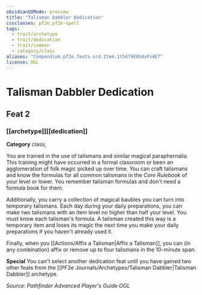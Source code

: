 ```yaml
---
obsidianUIMode: preview
title: "Talisman Dabbler Dedication"
cssclasses: pf2e,pf2e-spell
tags:
  - trait/archetype
  - trait/dedication
  - trait/common
  - category/class
aliases: "Compendium.pf2e.feats-srd.Item.1t5479E6bdvFs4E7"
license: OGL
---
```

# Talisman Dabbler Dedication
## Feat 2
### [[archetype]][[dedication]]

**Category** class; 




You are trained in the use of talismans and similar magical paraphernalia. This training might have occurred in a formal classroom or been an agglomeration of folk magic picked up over time. You can craft talismans and know the formulas for all common talismans in the _Core Rulebook_ of your level or lower. You remember talisman formulas and don't need a formula book for them.

Additionally, you carry a collection of magical baubles you can turn into temporary talismans. Each day during your daily preparations, you can make two talismans with an item level no higher than half your level. You must know each talisman's formula. A talisman created this way is a temporary item and loses its magic the next time you make your daily preparations if you haven't already used it.

Finally, when you [[Actions/Affix a Talisman|Affix a Talisman]], you can (in any combination) affix or remove up to four talismans in the 10-minute span.

**Special** You can't select another dedication feat until you have gained two other feats from the [[PF2e Journals/Archetypes/Talisman Dabbler|Talisman Dabbler]] archetype.

*Source: Pathfinder Advanced Player's Guide*
*OGL*